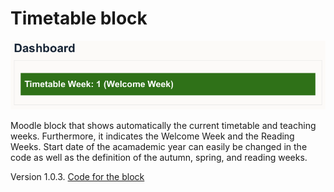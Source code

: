 # Timetable block

![Image that shows the timetable block on the dashboard](img/timetable.png)

Moodle block that shows automatically the current timetable and teaching weeks. Furthermore, it indicates the Welcome Week and the Reading Weeks. Start date of the acamademic year can easily be changed in the code as well as the definition of the autumn, spring, and reading weeks.

Version 1.0.3. [Code for the block](timetableweek.html)
